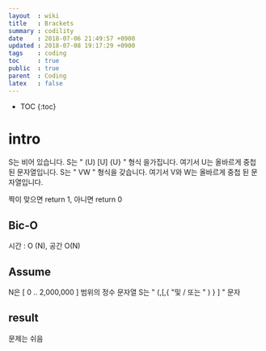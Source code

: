```yaml
---
layout  : wiki
title   : Brackets
summary : codility
date    : 2018-07-06 21:49:57 +0900
updated : 2018-07-08 19:17:29 +0900
tags    : coding
toc     : true
public  : true
parent  : Coding
latex   : false
---
```

* TOC
{:toc}

# intro
S는 비어 있습니다.
S는 " (U) [U] {U} " 형식 을가집니다. 여기서 U는 올바르게 중첩 된 문자열입니다.
S는 " VW " 형식을 갖습니다. 여기서 V와 W는 올바르게 중첩 된 문자열입니다.


짝이 맞으면 return 1, 아니면 return 0

## Bic-O
시간 : O (N), 공간 O(N)

## Assume 
N은 [ 0 .. 2,000,000 ] 범위의 정수
문자열 S는 " (,[,{  "및 / 또는 " ) } ] " 문자


## result
문제는 쉬음 

